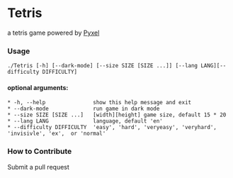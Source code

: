 # Tetris
a tetris game powered by [Pyxel](https://github.com/kitao/pyxel)

### Usage
```
./Tetris [-h] [--dark-mode] [--size SIZE [SIZE ...]] [--lang LANG][--difficulty DIFFICULTY]
```
#### optional arguments:
    * -h, --help               show this help message and exit
    * --dark-mode              run game in dark mode
    * --size SIZE [SIZE ...]   [width][height] game size, default 15 * 20
    * --lang LANG              language, default 'en'
    * --difficulty DIFFICULTY  'easy', 'hard', 'veryeasy', 'veryhard', 'invisivle', 'ex',  or 'normal'


### How to Contribute
Submit a pull request
